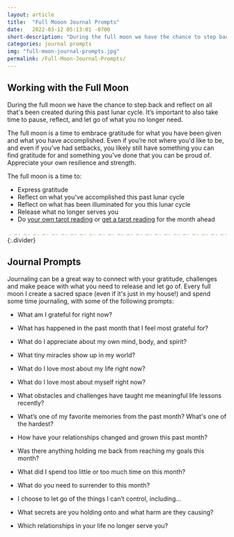 ```yaml
---
layout: article
title:  "Full Mooon Journal Prompts"
date:   2022-03-12 05:13:01 -0700
short-description: "During the full moon we have the chance to step back and reflect on all that's been created during this past lunar cycle. It’s important to also take time to pause, reflect, and let go of what you no longer need."
categories: journal prompts
img: "full-moon-journal-prompts.jpg"
permalink: /Full-Moon-Journal-Prompts/
---
```

## Working with the Full Moon
During the full moon we have the chance to step back and reflect on all that's been created during this past lunar cycle. It’s important to also take time to pause, reflect, and let go of what you no longer need.

The full moon is a time to embrace gratitude for what you have been given and what you have accomplished. Even if you’re not where you'd like to be, and even if you've had setbacks, you likely still have something you can find gratitude for and something you've done that you can be proud of. Appreciate your own resilience and strength.

The full moon is a time to:
* Express gratitude
* Reflect on what you've accomplished this past lunar cycle
* Reflect on what has been illuminated for you this lunar cycle
* Release what no longer serves you
* Do [your own tarot reading](/free-tarot-spreads/full-moon-tarot-spread) or [get a tarot reading](https://shop.arabellascraft.com/l/MonthAheadTarotReading) for the month ahead

![](/assets/img/divider.svg){:.divider}


## Journal Prompts
Journaling can be a great way to connect with your gratitude, challenges and make peace with what you need to release and let go of. Every full moon I create a sacred space (even if it's just in my house!) and spend some time journaling, with some of the following prompts:

* What am I grateful for right now?
* What has happened in the past month that I feel most grateful for?
* What do I appreciate about my own mind, body, and spirit?
* What tiny miracles show up in my world?
* What do I love most about my life right now?
* What do I love most about myself right now?

* What obstacles and challenges have taught me meaningful life lessons recently?
* What’s one of my favorite memories from the past month? What's one of the hardest?
* How have your relationships changed and grown this past month?
* Was there anything holding me back from reaching my goals this month?
* What did I spend too little or too much time on this month?

* What do you need to surrender to this month?
* I choose to let go of the things I can’t control, including…
* What secrets are you holding onto and what harm are they causing?
* Which relationships in your life no longer serve you?
